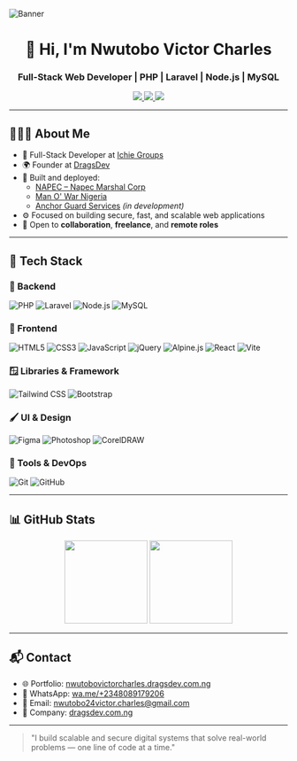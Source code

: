 ![Banner](https://manowarng.org/nwutobo_2_042047.webp)

<h1 align="center">👋 Hi, I'm Nwutobo Victor Charles</h1>
<h3 align="center">Full-Stack Web Developer | PHP | Laravel | Node.js | MySQL</h3>

<p align="center">
  <a href="https://nwutobovictorcharles.dragsdev.com.ng/" target="_blank">
    <img src="https://img.shields.io/badge/Portfolio-Visit-blue?style=flat-square&logo=google-chrome" />
  </a>
  <a href="https://www.linkedin.com/in/victor-nwutobo-091214201" target="_blank">
    <img src="https://img.shields.io/badge/LinkedIn-Follow-blue?style=flat-square&logo=linkedin" />
  </a>
  <a href="https://x.com/DrVNCharles1" target="_blank">
    <img src="https://img.shields.io/badge/X-Follow-1DA1F2?style=flat-square&logo=twitter" />
  </a>
</p>

---

## 👨🏾‍💻 About Me

- 💼 Full-Stack Developer at [Ichie Groups](https://ichie.io/)
- 🌍 Founder at [DragsDev](https://dragsdev.com.ng/)
- 🔨 Built and deployed:
  - [NAPEC – Napec Marshal Corp](https://www.napec.ing/)
  - [Man O' War Nigeria](https://www.manowarng.org/)
  - [Anchor Guard Services](https://anchorsecurity.ng/) *(in development)*
- ⚙️ Focused on building secure, fast, and scalable web applications
- 🤝 Open to **collaboration**, **freelance**, and **remote roles**

---

## 🚀 Tech Stack

### 🧩 Backend
![PHP](https://img.shields.io/badge/PHP-777BB4?style=flat-square&logo=php&logoColor=white)
![Laravel](https://img.shields.io/badge/Laravel-FF2D20?style=flat-square&logo=laravel&logoColor=white)
![Node.js](https://img.shields.io/badge/Node.js-339933?style=flat-square&logo=node.js&logoColor=white)
![MySQL](https://img.shields.io/badge/MySQL-005C84?style=flat-square&logo=mysql&logoColor=white)

### 🎨 Frontend
![HTML5](https://img.shields.io/badge/HTML5-E34F26?style=flat-square&logo=html5&logoColor=white)
![CSS3](https://img.shields.io/badge/CSS3-1572B6?style=flat-square&logo=css3&logoColor=white)
![JavaScript](https://img.shields.io/badge/JavaScript-F7DF1E?style=flat-square&logo=javascript&logoColor=black)
![jQuery](https://img.shields.io/badge/jQuery-0769AD?style=flat-square&logo=jquery&logoColor=white)
![Alpine.js](https://img.shields.io/badge/Alpine.js-8BC0D0?style=flat-square&logo=alpine.js&logoColor=white)
![React](https://img.shields.io/badge/React-61DAFB?style=flat-square&logo=react&logoColor=black)
![Vite](https://img.shields.io/badge/Vite-646CFF?style=flat-square&logo=vite&logoColor=white)

### 🪟 Libraries & Framework
![Tailwind CSS](https://img.shields.io/badge/Tailwind_CSS-38B2AC?style=flat-square&logo=tailwind-css&logoColor=white)
![Bootstrap](https://img.shields.io/badge/Bootstrap-563D7C?style=flat-square&logo=bootstrap&logoColor=white)

### 🖌️ UI & Design
![Figma](https://img.shields.io/badge/Figma-F24E1E?style=flat-square&logo=figma&logoColor=white)
![Photoshop](https://img.shields.io/badge/Photoshop-31A8FF?style=flat-square&logo=adobe-photoshop&logoColor=white)
![CorelDRAW](https://img.shields.io/badge/CorelDRAW-00B140?style=flat-square&logo=coreldraw&logoColor=white)

### 🧰 Tools & DevOps
![Git](https://img.shields.io/badge/Git-F05032?style=flat-square&logo=git&logoColor=white)
![GitHub](https://img.shields.io/badge/GitHub-181717?style=flat-square&logo=github&logoColor=white)

---

## 📊 GitHub Stats

<p align="center">
  <img src="https://github-readme-stats.vercel.app/api?username=nwutobo24victor&show_icons=true&theme=radical" height="150"/>
  <img src="https://github-readme-stats.vercel.app/api/top-langs/?username=nwutobo24victor&layout=compact&theme=radical" height="150"/>
</p>

---

## 📬 Contact

- 🌐 Portfolio: [nwutobovictorcharles.dragsdev.com.ng](https://nwutobovictorcharles.dragsdev.com.ng/)
- 📱 WhatsApp: [wa.me/+2348089179206](https://wa.me/+2348089179206)
- 📧 Email: [nwutobo24victor.charles@gmail.com](nwutobo24victor.charles@gmail.com)
- 💼 Company: [dragsdev.com.ng](https://dragsdev.com.ng/)

---

> "I build scalable and secure digital systems that solve real-world problems — one line of code at a time."
